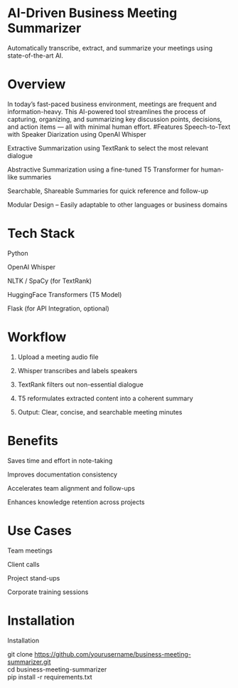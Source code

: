 #  AI-Driven Business Meeting Summarizer
Automatically transcribe, extract, and summarize your meetings using state-of-the-art AI.
#  Overview
In today’s fast-paced business environment, meetings are frequent and information-heavy. This AI-powered tool streamlines the process of capturing, organizing, and summarizing key discussion points, decisions, and action items — all with minimal human effort.
#Features
 Speech-to-Text with Speaker Diarization using OpenAI Whisper

 Extractive Summarization using TextRank to select the most relevant dialogue

 Abstractive Summarization using a fine-tuned T5 Transformer for human-like summaries

 Searchable, Shareable Summaries for quick reference and follow-up

 Modular Design – Easily adaptable to other languages or business domains

# Tech Stack
Python

OpenAI Whisper

NLTK / SpaCy (for TextRank)

HuggingFace Transformers (T5 Model)

Flask (for API Integration, optional)

# Workflow
1. Upload a meeting audio file

2. Whisper transcribes and labels speakers

3. TextRank filters out non-essential dialogue

4. T5 reformulates extracted content into a coherent summary

5. Output: Clear, concise, and searchable meeting minutes

# Benefits
Saves time and effort in note-taking

Improves documentation consistency

Accelerates team alignment and follow-ups

Enhances knowledge retention across projects

# Use Cases
Team meetings

Client calls

Project stand-ups

Corporate training sessions 

# Installation
Installation 

git clone https://github.com/yourusername/business-meeting-summarizer.git  
cd business-meeting-summarizer  
pip install -r requirements.txt  

